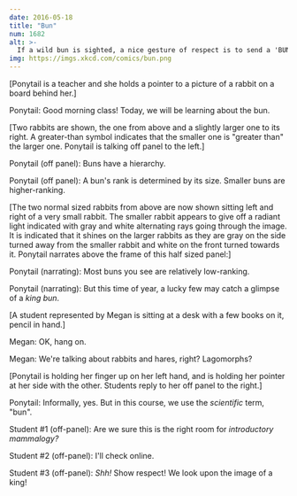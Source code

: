 ```yaml
---
date: 2016-05-18
title: "Bun"
num: 1682
alt: >-
  If a wild bun is sighted, a nice gesture of respect is to send a 'BUN ALERT' message to friends and family, with photographs documenting the bun's location and rank. If no photographs are possible, emoji may be substituted.
img: https://imgs.xkcd.com/comics/bun.png
---
```

[Ponytail is a teacher and she holds a pointer to a picture of a rabbit on a board behind her.]

Ponytail: Good morning class! Today, we will be learning about the bun.

[Two rabbits are shown, the one from above and a slightly larger one to its right. A greater-than symbol indicates that the smaller one is "greater than" the larger one. Ponytail is talking off panel to the left.]

Ponytail (off panel): Buns have a hierarchy.

Ponytail (off panel): A bun's rank is determined by its size. Smaller buns are higher-ranking.

[The two normal sized rabbits from above are now shown sitting left and right of a very small rabbit. The smaller rabbit appears to give off a radiant light indicated with gray and white alternating rays going through the image. It is indicated that it shines on the larger rabbits as they are gray on the side turned away from the smaller rabbit and white on the front turned towards it. Ponytail narrates above the frame of this half sized panel:]

Ponytail (narrating): Most buns you see are relatively low-ranking.

Ponytail (narrating): But this time of year, a lucky few may catch a glimpse of a *king bun*.

[A student represented by Megan is sitting at a desk with a few books on it, pencil in hand.]

Megan: OK, hang on.

Megan: We're talking about rabbits and hares, right? Lagomorphs?

[Ponytail is holding her finger up on her left hand, and is holding her pointer at her side with the other. Students reply to her off panel to the right.]

Ponytail: Informally, yes. But in this course, we use the *scientific* term, "bun".

Student #1 (off-panel): Are we sure this is the right room for *introductory mammalogy?*

Student #2 (off-panel): I'll check online.

Student #3 (off-panel): *Shh!* Show respect! We look upon the image of a king!